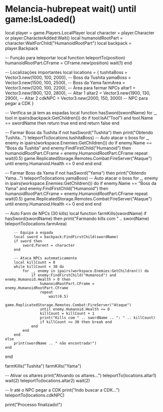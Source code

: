 # Melancia-hubrepeat wait() until game:IsLoaded()

local player = game.Players.LocalPlayer
local character = player.Character or player.CharacterAdded:Wait()
local humanoidRootPart = character:WaitForChild("HumanoidRootPart")
local backpack = player.Backpack

-- Função para teleportar
local function teleportTo(position)
    humanoidRootPart.CFrame = CFrame.new(position)
    wait(1)
end

-- Localizações importantes
local locations = {
    tushitaBoss = Vector3.new(1000, 100, 2000), -- Boss da Tushita
    yamaBoss = Vector3.new(1500, 100, 2500), -- Boss da Yama
    farmArea = Vector3.new(1200, 100, 2200), -- Área para farmar NPCs
    altar1 = Vector3.new(1800, 120, 2800), -- Altar 1
    altar2 = Vector3.new(1900, 130, 2900), -- Altar 2
    cdkNPC = Vector3.new(2000, 150, 3000) -- NPC para pegar a CDK
}

-- Verifica se já tem as espadas
local function hasSword(swordName)
    for _, tool in ipairs(backpack:GetChildren()) do
        if tool:IsA("Tool") and tool.Name == swordName then
            return true
        end
    end
    return false
end

-- Farmar Boss da Tushita
if not hasSword("Tushita") then
    print("Obtendo Tushita...")
    teleportTo(locations.tushitaBoss)
    -- Auto atacar o boss
    for _, enemy in ipairs(workspace.Enemies:GetChildren()) do
        if enemy.Name == "Boss da Tushita" and enemy:FindFirstChild("Humanoid") then
            humanoidRootPart.CFrame = enemy.HumanoidRootPart.CFrame
            repeat
                wait(0.5)
                game.ReplicatedStorage.Remotes.Combat:FireServer("Ataque")
            until enemy.Humanoid.Health <= 0
        end
    end
end

-- Farmar Boss da Yama
if not hasSword("Yama") then
    print("Obtendo Yama...")
    teleportTo(locations.yamaBoss)
    -- Auto atacar o boss
    for _, enemy in ipairs(workspace.Enemies:GetChildren()) do
        if enemy.Name == "Boss da Yama" and enemy:FindFirstChild("Humanoid") then
            humanoidRootPart.CFrame = enemy.HumanoidRootPart.CFrame
            repeat
                wait(0.5)
                game.ReplicatedStorage.Remotes.Combat:FireServer("Ataque")
            until enemy.Humanoid.Health <= 0
        end
    end
end

-- Auto Farm de NPCs (30 kills)
local function farmKills(swordName)
    if hasSword(swordName) then
        print("Farmando kills com " .. swordName)
        teleportTo(locations.farmArea)
        
        -- Equipa a espada
        local sword = backpack:FindFirstChild(swordName)
        if sword then
            sword.Parent = character
        end

        -- Ataca NPCs automaticamente
        local killCount = 0
        while killCount < 30 do
            for _, enemy in ipairs(workspace.Enemies:GetChildren()) do
                if enemy:FindFirstChild("Humanoid") and enemy.Humanoid.Health > 0 then
                    humanoidRootPart.CFrame = enemy.HumanoidRootPart.CFrame
                    repeat
                        wait(0.5)
                        game.ReplicatedStorage.Remotes.Combat:FireServer("Ataque")
                    until enemy.Humanoid.Health <= 0
                    killCount = killCount + 1
                    print("Kills com " .. swordName .. ": " .. killCount)
                    if killCount >= 30 then break end
                end
            end
        end
    else
        print(swordName .. " não encontrada!")
    end
end

farmKills("Tushita")
farmKills("Yama")

-- Ativar os altares
print("Ativando os altares...")
teleportTo(locations.altar1)
wait(2)
teleportTo(locations.altar2)
wait(2)

-- Ir até o NPC pegar a CDK
print("Indo buscar a CDK...")
teleportTo(locations.cdkNPC)

print("Processo finalizado!")
